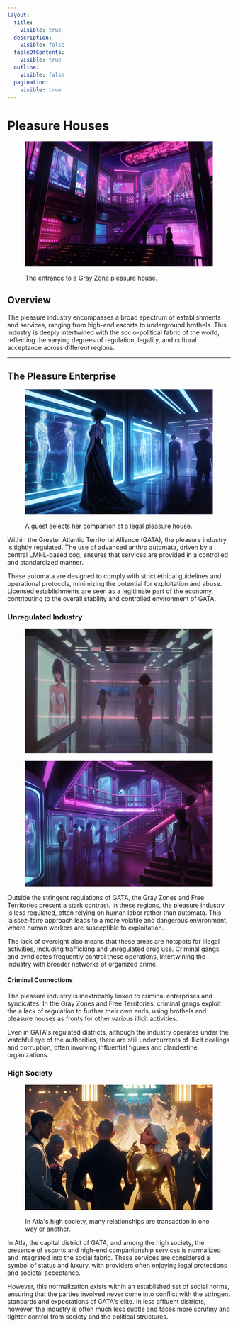 ```yaml
---
layout:
  title:
    visible: true
  description:
    visible: false
  tableOfContents:
    visible: true
  outline:
    visible: false
  pagination:
    visible: true
---
```


# Pleasure Houses

<figure><img src="../../../.gitbook/assets/pleasurehouse-334.png" alt=""><figcaption><p>The entrance to a Gray Zone pleasure house.</p></figcaption></figure>

## Overview

The pleasure industry encompasses a broad spectrum of establishments and services, ranging from high-end escorts to underground brothels. This industry is deeply intertwined with the socio-political fabric of the world, reflecting the varying degrees of regulation, legality, and cultural acceptance across different regions.

***

## The Pleasure Enterprise

<figure><img src="../../../.gitbook/assets/pleasurehouse-434.png" alt="" width="563"><figcaption><p>A guest selects her companion at a legal pleasure house.</p></figcaption></figure>

Within the Greater Atlantic Territorial Alliance (GATA), the pleasure industry is tightly regulated. The use of advanced anthro automata, driven by a central LMNL-based cog, ensures that services are provided in a controlled and standardized manner.

These automata are designed to comply with strict ethical guidelines and operational protocols, minimizing the potential for exploitation and abuse. Licensed establishments are seen as a legitimate part of the economy, contributing to the overall stability and controlled environment of GATA.

### Unregulated Industry

<div>

<figure><img src="../../../.gitbook/assets/pleasurehouse-204.png" alt=""><figcaption></figcaption></figure>

 

<figure><img src="../../../.gitbook/assets/pleasurehouse-454.png" alt=""><figcaption></figcaption></figure>

</div>

Outside the stringent regulations of GATA, the Gray Zones and Free Territories present a stark contrast. In these regions, the pleasure industry is less regulated, often relying on human labor rather than automata. This laissez-faire approach leads to a more volatile and dangerous environment, where human workers are susceptible to exploitation.

The lack of oversight also means that these areas are hotspots for illegal activities, including trafficking and unregulated drug use. Criminal gangs and syndicates frequently control these operations, intertwining the industry with broader networks of organized crime.

#### Criminal Connections

The pleasure industry is inextricably linked to criminal enterprises and syndicates. In the Gray Zones and Free Territories, criminal gangs exploit the a lack of regulation to further their own ends, using brothels and pleasure houses as fronts for other various illicit activities.

Even in GATA's regulated districts, although the industry operates under the watchful eye of the authorities, there are still undercurrents of illicit dealings and corruption, often involving influential figures and clandestine organizations.

### High Society

<figure><img src="../../../.gitbook/assets/pleasurehouse-324.png" alt="" width="563"><figcaption><p>In Atla's high society, many relationships are transaction in one way or another.</p></figcaption></figure>

In Atla, the capital district of GATA, and among the high society, the presence of escorts and high-end companionship services is normalized and integrated into the social fabric. These services are considered a symbol of status and luxury, with providers often enjoying legal protections and societal acceptance.

However, this normalization exists within an established set of social norms, ensuring that the parties involved never come into conflict with the stringent standards and expectations of GATA's elite. In less affluent districts, however, the industry is often much less subtle and faces more scrutiny and tighter control from society and the political structures.
